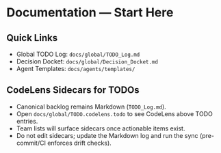 # Documentation — Start Here

## Quick Links

- Global TODO Log: `docs/global/TODO_Log.md`
- Decision Docket: `docs/global/Decision_Docket.md`
- Agent Templates: `docs/agents/templates/`

## CodeLens Sidecars for TODOs

- Canonical backlog remains Markdown (`TODO_Log.md`).
- Open `docs/global/TODO.codelens.todo` to see CodeLens above TODO entries.
- Team lists will surface sidecars once actionable items exist.
- Do not edit sidecars; update the Markdown log and run the sync (pre-commit/CI enforces drift checks).
